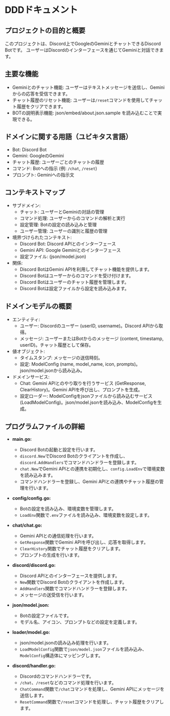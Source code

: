 # DDDドキュメント

## プロジェクトの目的と概要

このプロジェクトは、Discord上でGoogleのGeminiとチャットできるDiscord Botです。
ユーザーはDiscordのインターフェースを通じてGeminiと対話できます。

## 主要な機能

- Geminiとのチャット機能: ユーザーはテキストメッセージを送信し、Geminiからの応答を受信できます。
- チャット履歴のリセット機能: ユーザーは`/reset`コマンドを使用してチャット履歴をクリアできます。
- BOTの説明表示機能:  json/embed/about.json.sample を読み込むことで実現できる。

## ドメインに関する用語（ユビキタス言語）

- Bot: Discord Bot
- Gemini: GoogleのGemini
- チャット履歴: ユーザーごとのチャットの履歴
- コマンド: Botへの指示 (例: `/chat`, `/reset`)
- プロンプト: Geminiへの指示文

## コンテキストマップ

- サブドメイン:
  - チャット: ユーザーとGeminiの対話の管理
  - コマンド処理: ユーザーからのコマンドの解析と実行
  - 設定管理: Botの設定の読み込みと管理
  - ユーザー管理: ユーザーの識別と履歴の管理
- 境界づけられたコンテキスト:
  - Discord Bot: Discord APIとのインターフェース
  - Gemini API: Google Geminiとのインターフェース
  - 設定ファイル: (json/model.json)
- 関係:
  - Discord BotはGemini APIを利用してチャット機能を提供します。
  - Discord Botはユーザーからのコマンドを受け付けます。
  - Discord Botはユーザーのチャット履歴を管理します。
  - Discord Botは設定ファイルから設定を読み込みます。

## ドメインモデルの概要

- エンティティ:
  - ユーザー: Discordのユーザー (userID, username)。Discord APIから取得。
  - メッセージ: ユーザーまたはBotからのメッセージ (content, timestamp, userID)。チャット履歴として保存。
- 値オブジェクト:
  - タイムスタンプ: メッセージの送信時刻。
  - 設定:  ModelConfig (name, model_name, icon, prompts)。json/model.jsonから読み込み。
- ドメインサービス:
  - Chat: Gemini APIとのやり取りを行うサービス (GetResponse, ClearHistory)。Gemini APIを呼び出し、プロンプトを生成。
  - 設定ローダー:  ModelConfigをjsonファイルから読み込むサービス (LoadModelConfig)。json/model.jsonを読み込み、ModelConfigを生成。

## プログラムファイルの詳細

- **main.go:**
  - Discord Botの起動と設定を行います。
  - `discord.New`でDiscord Botのクライアントを作成し、`discord.AddHandlers`でコマンドハンドラーを登録します。
  - `chat.New`でGemini APIとの連携を初期化し、`config.LoadEnv`で環境変数を読み込みます。
  - コマンドハンドラーを登録し、Gemini APIとの連携やチャット履歴の管理を行います。

- **config/config.go:**
  - Botの設定を読み込み、環境変数を管理します。
  - `LoadEnv`関数で`.env`ファイルを読み込み、環境変数を設定します。

- **chat/chat.go:**
  - Gemini APIとの通信処理を行います。
  - `GetResponse`関数でGemini APIを呼び出し、応答を取得します。
  - `ClearHistory`関数でチャット履歴をクリアします。
  - プロンプトの生成を行います。

- **discord/discord.go:**
  - Discord APIとのインターフェースを提供します。
  - `New`関数でDiscord Botのクライアントを作成します。
  - `AddHandlers`関数でコマンドハンドラーを登録します。
  - メッセージの送受信を行います。

- **json/model.json:**
  - Botの設定ファイルです。
  - モデル名、アイコン、プロンプトなどの設定を定義します。

- **loader/model.go:**
  - json/model.jsonの読み込み処理を行います。
  - `LoadModelConfig`関数で`json/model.json`ファイルを読み込み、`ModelConfig`構造体にマッピングします。

- **discord/handler.go:**
  - Discordのコマンドハンドラーです。
  - `/chat`、`/reset`などのコマンド処理を行います。
  - `ChatCommand`関数で`/chat`コマンドを処理し、Gemini APIにメッセージを送信します。
  - `ResetCommand`関数で`/reset`コマンドを処理し、チャット履歴をクリアします。
